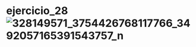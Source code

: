 # ejercicio_28![328149571_3754426768117766_3492057165391543757_n](https://user-images.githubusercontent.com/74626663/220204649-d05712a9-0951-42d7-9c1e-a1a250102013.jpg)
